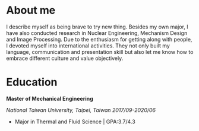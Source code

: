 # About me
I describe myself as being brave to try new thing. Besides my own major, I have also conducted research in Nuclear Engineering, Mechanism Design and Image Processing. Due to the enthusiasm for getting along with people, I devoted myself into international activities. They not only built my language, communication and presentation skill but also let me know how to embrace different culture and value objectively.

# Education
**Master of Mechanical Engineering** 

*National Taiwan University, Taipei, Taiwan*      *2017/09-2020/06*
- Major in Thermal and Fluid Science | GPA:3.7/4.3
